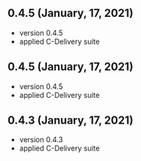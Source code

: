 ## 0.4.5 (January, 17, 2021)
* version 0.4.5
* applied C-Delivery suite

## 0.4.5 (January, 17, 2021)
* version 0.4.5
* applied C-Delivery suite

## 0.4.3 (January, 17, 2021)
* version 0.4.3
* applied C-Delivery suite